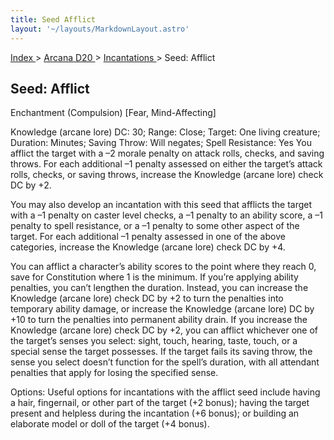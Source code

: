 ```yaml
---
title: Seed Afflict
layout: '~/layouts/MarkdownLayout.astro'
---
```


[ Index ](/) > [ Arcana D20 ](/arcana.d20.srd) > [ Incantations ](/arcana.d20.srd/incantations) > Seed: Afflict

##  Seed: Afflict

Enchantment (Compulsion) [Fear, Mind-Affecting]

Knowledge (arcane lore) DC: 30; Range: Close; Target: One living creature;
Duration: Minutes; Saving Throw: Will negates; Spell Resistance: Yes You
afflict the target with a –2 morale penalty on attack rolls, checks, and
saving throws. For each additional –1 penalty assessed on either the target’s
attack rolls, checks, or saving throws, increase the Knowledge (arcane lore)
check DC by +2.

You may also develop an incantation with this seed that afflicts the target
with a –1 penalty on caster level checks, a –1 penalty to an ability score, a
–1 penalty to spell resistance, or a –1 penalty to some other aspect of the
target. For each additional –1 penalty assessed in one of the above
categories, increase the Knowledge (arcane lore) check DC by +4.

You can afflict a character’s ability scores to the point where they reach 0,
save for Constitution where 1 is the minimum. If you’re applying ability
penalties, you can’t lengthen the duration. Instead, you can increase the
Knowledge (arcane lore) check DC by +2 to turn the penalties into temporary
ability damage, or increase the Knowledge (arcane lore) DC by +10 to turn the
penalties into permanent ability drain. If you increase the Knowledge (arcane
lore) check DC by +2, you can afflict whichever one of the target’s senses you
select: sight, touch, hearing, taste, touch, or a special sense the target
possesses. If the target fails its saving throw, the sense you select doesn’t
function for the spell’s duration, with all attendant penalties that apply for
losing the specified sense.

Options: Useful options for incantations with the afflict seed include having
a hair, fingernail, or other part of the target (+2 bonus); having the target
present and helpless during the incantation (+6 bonus); or building an
elaborate model or doll of the target (+4 bonus).

